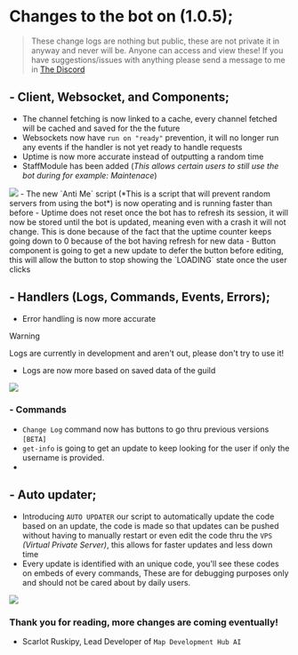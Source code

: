 # Changes to the bot on (1.0.5);

>  These change logs are nothing but public, these are not private it in anyway and never will be. Anyone can access and view these! If you have suggestions/issues with anything please send a message to me in [The Discord]("https://discord.gg/8t69CgCyb5")

## - Client, Websocket, and Components;
- The channel fetching is now linked to a cache, every channel fetched will be cached and saved for the the future
- Websockets now have `run on "ready"` prevention, it will no longer run any events if the handler is not yet ready to handle requests 
- Uptime is now more accurate instead of outputting a random time
- StaffModule has been added (*This allows certain users to still use the bot during for example: Maintenace*)<br>
<img src="https://scarlot.flaxe.app/r/EO0j6SFwbD.png">
- The new `Anti Me` script (*This is a script that will prevent random servers from using the bot*) is now operating and is running faster than before
- Uptime does not reset once the bot has to refresh its session, it will now be stored until the bot is updated, meaning even with a crash it will not change. This is done because of the fact that the uptime counter keeps going down to 0 because of the bot having refresh for new data
- Button component is going to get a new update to defer the button before editing, this will allow the button to stop showing the `LOADING` state once the user clicks


## - Handlers (Logs, Commands, Events, Errors);
- Error handling is now more accurate

> [!WARNING]
> Logs are currently in development and aren't out, please don't try to use it!

- Logs are now more based on saved data of the guild<br>
<img src="https://scarlot.flaxe.app/r/USNZM4JeCf.png">

### - Commands
- `Change Log` command now has buttons to go thru previous versions `[BETA]`
- `get-info` is going to get an update to keep looking for the user if only the username is provided.
- 


## - Auto updater;
- Introducing `AUTO UPDATER` our script to automatically update the code based on an update, the code is made so that updates can be pushed without having to manually restart or even edit the code thru the `VPS` *(Virtual Private Server)*, this allows for faster updates and less down time
- Every update is identified with an unique code, you'll see these codes on embeds of every commands, These are for debugging purposes only and should not be cared about by daily users.<br>
<img src="https://scarlot.flaxe.app/r/iLtiqXkcXs.png">

### Thank you for reading, more changes are coming eventually!
- Scarlot Ruskipy, Lead Developer of `Map Development Hub AI`
